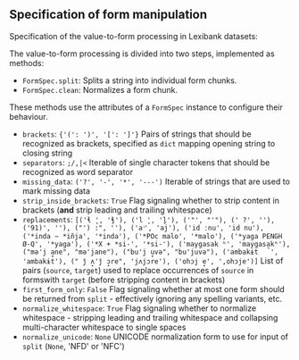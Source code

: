## Specification of form manipulation


Specification of the value-to-form processing in Lexibank datasets:

The value-to-form processing is divided into two steps, implemented as methods:
- `FormSpec.split`: Splits a string into individual form chunks.
- `FormSpec.clean`: Normalizes a form chunk.

These methods use the attributes of a `FormSpec` instance to configure their behaviour.

- `brackets`: `{'(': ')', '[': ']'}`
  Pairs of strings that should be recognized as brackets, specified as `dict` mapping opening string to closing string
- `separators`: `;/,|<`
  Iterable of single character tokens that should be recognized as word separator
- `missing_data`: `('?', '-', '*', '---')`
  Iterable of strings that are used to mark missing data
- `strip_inside_brackets`: `True`
  Flag signaling whether to strip content in brackets (**and** strip leading and trailing whitespace)
- `replacements`: `[('ɬ ̥', 'ɬ̥'), ('l ̥', 'l̥'), ('"', "'"), (' ?', ''), ('91)', ''), ("') :", ''), ('a ͥ', 'aj'), ('id ːnu', 'id nu'), ('*inda ~ *iñja', '*inda'), ('*POc malo', '*malo'), ('*yaga PENGH Ø-Q', '*yaga'), ('*X + *si-', '*si-'), ('maygasak ʰ', 'maygasakʰ'), ("mə'j ̟ane", "mə'jane"), ("bu'j ̟uvə", "bu'juvə"), ('ambakɨt  ̚', 'ambakɨt'), (" ĵ ̟ʌ'ĵ ̟ɔre", 'jʌjɔre'), ('ohɔj ̟e', ',ohɔje')]`
  List of pairs (`source`, `target`) used to replace occurrences of `source` in formswith `target` (before stripping content in brackets)
- `first_form_only`: `False`
  Flag signaling whether at most one form should be returned from `split` - effectively ignoring any spelling variants, etc.
- `normalize_whitespace`: `True`
  Flag signaling whether to normalize whitespace - stripping leading and trailing whitespace and collapsing multi-character whitespace to single spaces
- `normalize_unicode`: `None`
  UNICODE normalization form to use for input of `split` (`None`, 'NFD' or 'NFC')
